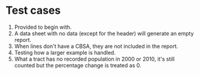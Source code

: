 # Test cases

1. Provided to begin with.
2. A data sheet with no data (except for the header) will generate an empty report.
3. When lines don't have a CBSA, they are not included in the report.
4. Testing how a larger example is handled.
5. What a tract has no recorded population in 2000 or 2010, it's still counted but the percentage change is treated as 0.

